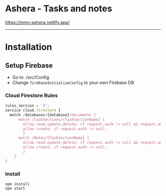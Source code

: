 # Ashera - Tasks and notes

https://mmv-ashera.netlify.app/

---

# Installation

## Setup Firebase

- Go to ./src/Config
- Change `firebaseInitializeConfig` to your own Firebase DB

### Cloud Firestore Rules

```javascript
rules_version = '2';
service cloud.firestore {
  match /databases/{database}/documents {
      match /TaskSections/{TaskSectionName} {
        allow read,update,delete: if request.auth != null && request.auth.uid == resource.data.author;
        allow create: if request.auth != null;
    	}
      match /Notes/{TaskSectionName} {
        allow read,update,delete: if request.auth != null && request.auth.uid == resource.data.noteAuthor;
        allow create: if request.auth != null;
    	}
	}
}
```

### Install

```
npm install
npm start
```
